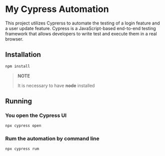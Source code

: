 # My Cypress Automation
This project utilizes Cyprerss to automate the testing of a login feature and a user update feature.
Cypress is a JavaScript-based end-to-end testing framework that allows developers to write test and 
execute them in a real browser.

## Installation

```bash
npm install
```
> **NOTE**
>
> It is necessary to have **node** installed

## Running

### You open the Cypress UI

```bash
npx cypress open
```

### Rum the automation by command line

```bash
npx cypress rum
```
